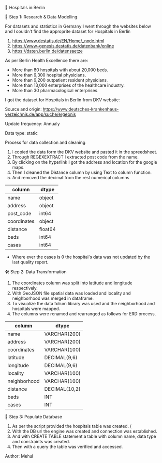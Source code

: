 🏥 Hospitals in Berlin

🧪 Step 1: Research & Data Modelling

For datasets and statistics in Germany I went through the websites below and I couldn't find the approprite dataset for Hospitals in Berlin
   1. https://www.destatis.de/EN/Home/_node.html
   2. https://www-genesis.destatis.de/datenbank/online
   3. https://daten.berlin.de/datensaetze

As per Berlin Health Excellence there are:
   * More than 80 hospitals with about 20,000 beds.
   * More than 9,300 hospital physicians.
   * More than 9,200 outpatient resident physicians.
   * More than 13,000 enterprises of the healthcare industry.
   * More than 30 pharmacological enterprises.

I got the dataset for Hospitals in Berlin from DKV website:

   Source and origin: https://www.deutsches-krankenhaus-verzeichnis.de/app/suche/ergebnis

   Update frequency: Annualy 

   Data type: static

Process for data collection and cleaning:
   1. I copied the data form the DKV website and pasted it in the spreedsheet.
   2. Through REGEXEXTRACT I extracted post code from the name.
   3. By clicking on the hyperlink I got the address and location for the google maps.
   4. Then I cleaned the Distance column by using Text to column function.
   5. And removed the decimal from the rest numerical columns.

| column 	 | dtype  |
|------------|--------|
| name       | object |
| address	 | object |
| post_code  | int64  |
| coordinates| object |
| distance	 | float64|
| beds       | int64  |
| cases      | int64  |

   
* Where ever the cases is 0 the hospital's data was not updated by the last quality report.



🛠 Step 2: Data Transformation

   1. The coordinates column was split into latitude and longitude respectively.
   2. With GeoJSON file spatial data was loaded and locality and neighborhood was merged in dataframe.
   3. To visualize the data folium library was used and the neighborhood and hospitals were mapped.
   4. The columns were renamed and rearranged as follows for ERD process.

| column 	   | dtype        |
|--------------|--------------|
| name         | VARCHAR(200) |
| address	   | VARCHAR(200) |
| coordinates  | VARCHAR(100) |
| latitude     | DECIMAL(9,6) |
| longitude    | DECIMAL(9,6) |
| locality     | VARCHAR(100) |
| neighborhood | VARCHAR(100) |
| distance	   | DECIMAL(10,2)|
| beds         | INT          |
| cases        | INT          |



🧩 Step 3: Populate Database

   1. As per the script provided the hospitals table was created. (
   2. With the DB url the engine was created and connection was established.
   3. And with CREATE TABLE statement a table with column name, data type and constraints was created.
   4. Then with a query the table was verified and accessed.

Author: Mehul
